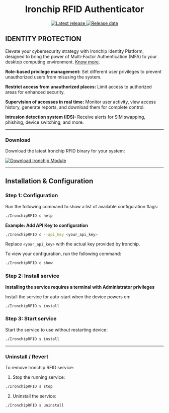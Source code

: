 <h1 align="center">Ironchip RFID Authenticator</h1>

<p align="center">
  <a href="https://github.com/Ironchip-Security/Ironchip-Authenticator-RFID/releases/latest">
    <img alt="Latest release" src="https://img.shields.io/github/v/release/Ironchip-Security/Ironchip-Authenticator-RFID?color=green"/>
  </a>

  <a href="https://github.com/Ironchip-Security/Ironchip-Authenticator-RFID/releases/latest">
    <img alt="Release date" src="https://img.shields.io/github/release-date/Ironchip-Security/Ironchip-Authenticator-RFID?color=orange"/>
  </a>
</p>

## IDENTITY PROTECTION

Elevate your cybersecurity strategy with Ironchip Identity Platform, designed to bring the power of Multi-Factor Authentication (MFA) to your desktop computing environment. [Know more](https://www.ironchip.com/en/mobileless-authentication).

**Role-based privilege management:** Set different user privileges to prevent unauthorized users from misusing the system.

**Restrict access from unauthorized places:** Limit access to authorized areas for enhanced security.

**Supervision of accesses in real time:** Monitor user activity, view access history, generate reports, and download them for complete control.

**Intrusion detection system (IDS):** Receive alerts for SIM swapping, phishing, device switching, and more.

---

### Download

Download the latest Ironchip RFID binary for your system:

<p align="left">
  <a href="https://github.com/Ironchip-Security/Ironchip-Authenticator-RFID/releases/latest">
    <img alt="Download Ironchip Module" src="https://custom-icon-badges.demolab.com/badge/-Download%20Module-blue?style=for-the-badge&logo=download&logoColor=white">
  </a>
</p>

---

## Installation & Configuration


### Step 1: Configuration

Run the following command to show a list of available configuration flags:

```bash
./IronchipRFID c help
```

**Example: Add API Key to configuration**

```bash
./IronchipRFID c --api_key <your_api_key>
```

Replace `<your_api_key>` with the actual key provided by Ironchip.

To view your configuration, run the following command:

```bash
./IronchipRFID c show
```

### Step 2: Install service
**Installing the service requires a terminal with Administrator privileges**

Install the service for auto-start when the device powers on:

```bash
./IronchipRFID s install
```

### Step 3: Start service
Start the service to use without restarting device:

```bash
./IronchipRFID s install
```

---

### Uninstall / Revert

To remove Ironchip RFID service:

1. Stop the running service:

```bash
./IronchipRFID s stop
```
2. Uninstall the service:

```bash
./IronchipRFID s uninstall
```
